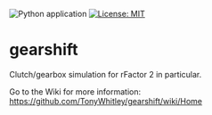 ![Python application](https://github.com/TonyWhitley/gearshift/workflows/Python%20application/badge.svg)
[![License: MIT](https://img.shields.io/badge/License-MIT-yellow.svg)](https://opensource.org/licenses/MIT)
# gearshift
Clutch/gearbox simulation for rFactor 2 in particular.

Go to the Wiki for more information: https://github.com/TonyWhitley/gearshift/wiki/Home
